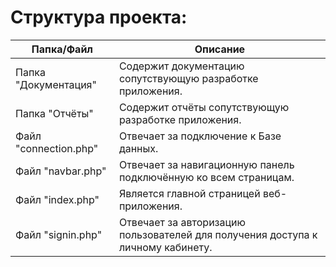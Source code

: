 # Cтруктура проекта:

| Папка/Файл               | Описание                                                                        |
| ------------------------ | ------------------------------------------------------------------------------- |
| Папка "Документация"     | Содержит документацию сопутствующую разработке приложения.                      |
| Папка "Отчёты"           | Содержит отчёты сопутствующую разработке приложения.                            |
| Файл "connection.php"    | Отвечает за подключение к Базе данных.                                          |
| Файл "navbar.php"        | Отвечает за навигационную панель подключённую ко всем страницам.                |
| Файл "index.php"         | Является главной страницей веб-приложения.                                      |
| Файл "signin.php"        | Отвечает за авторизацию пользователей для получения доступа к личному кабинету. |
